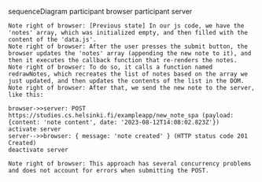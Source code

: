 sequenceDiagram
    participant browser
    participant server

    Note right of browser: [Previous state] In our js code, we have the 'notes' array, which was initialized empty, and then filled with the content of the 'data.js'. 
    Note right of browser: After the user presses the submit button, the browser updates the 'notes' array (appending the new note to it), and then it executes the callback function that re-renders the notes. 
    Note right of browser: To do so, it calls a function named redrawNotes, which recreates the list of notes based on the array we just updated, and then updates the contents of the list in the DOM.
    Note right of browser: After that, we send the new note to the server, like this:
    
    browser->>server: POST https://studies.cs.helsinki.fi/exampleapp/new_note_spa (payload: {content: 'note content', date: '2023-08-12T14:08:02.823Z'})
    activate server
    server-->>browser: { message: 'note created' } (HTTP status code 201 Created)
    deactivate server

    Note right of browser: This approach has several concurrency problems and does not account for errors when submitting the POST.
